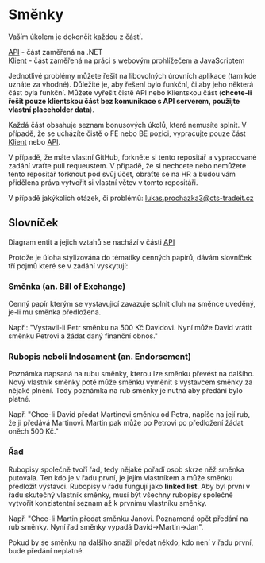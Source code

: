 # Směnky

Vaším úkolem je dokončit každou z částí.

[API](Api) - část zaměřená na .NET\
[Klient](Client) - část zaměřená na práci s webovým prohlížečem a JavaScriptem

Jednotlivé problémy můžete řešit na libovolných úrovních aplikace (tam kde uznáte za vhodné). Důležité je, aby řešení bylo funkční, či aby jeho některá část byla funkční. Můžete vyřešit čistě API nebo Klientskou část (**chcete-li řešit pouze klientskou část bez komunikace s API serverem, použijte vlastní placeholder data**).

Každá část obsahuje seznam bonusových úkolů, které nemusíte splnit. V případě, že se ucházíte čistě o FE nebo BE pozici, vypracujte pouze část [Klient](Client) nebo [API](Api).

V případě, že máte vlastní GitHub, forkněte si tento repositář a vypracované zadání vraťte pull requeustem. V případě, že si nechcete nebo nemůžete tento repositář forknout pod svůj účet, obraťte se na HR a budou vám přidělena práva vytvořit si vlastní větev v tomto repositáři.

V případě jakýkolich otázek, či problémů: lukas.prochazka3@cts-tradeit.cz

## Slovníček

Diagram entit a jejich vztahů se nachází v části [API](Api)

Protože je úloha stylizována do tématiky cenných papírů, dávám slovníček tří pojmů které se v zadání vyskytují:

### Směnka (an. Bill of Exchange)

Cenný papír kterým se vystavující zavazuje splnit dluh na směnce uveděný, je-li mu směnka předložena.

Např.: "Vystavil-li Petr směnku na 500 Kč Davidovi. Nyní může David vrátit směnku Petrovi a žádat daný finanční obnos."

### Rubopis neboli Indosament (an. Endorsement)

Poznámka napsaná na rubu směnky, kterou lze směnku převést na dalšího. Nový vlastník směnky poté může směnku vyměnit s výstavcem směnky za nějaké plnění. Tedy poznámka na rub směnky je nutná aby předání bylo platné.

Např. "Chce-li David předat Martinovi směnku od Petra, napíše na její rub, že ji předává Martinovi. Martin pak může po Petrovi po předložení žádat oněch 500 Kč."

### Řad

Rubopisy společně tvoří řad, tedy nějaké pořadí osob skrze něž směnka putovala. Ten kdo je v řadu první, je jejím vlastníkem a může směnku předložit výstavci. Rubopisy v řadu fungují jako **linked list**. Aby byl první v řadu skutečný vlastník směnky, musí být všechny rubopisy společně vytvořit konzistentní seznam až k prvnímu vlastníku směnky.

Např. "Chce-li Martin předat směnku Janovi. Poznamená opět předání na rub směnky. Nyní řad směnky vypadá David->Martin->Jan".

Pokud by se směnku na dalšího snažil předat někdo, kdo není v řadu první, bude předání neplatné.
